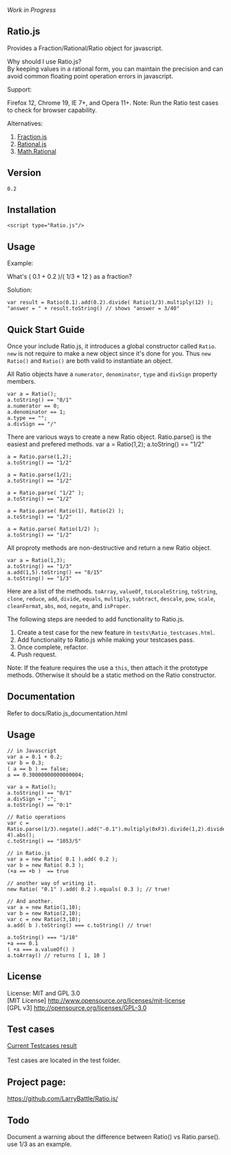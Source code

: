 *Work in Progress*
## Ratio.js ##
Provides a Fraction/Rational/Ratio object for javascript.

Why should I use Ratio.js?<br/>
By keeping values in a rational form, you can maintain the precision and can avoid common floating point operation errors in javascript.

Support:

Firefox 12, Chrome 19, IE 7+, and Opera 11+.
Note: Run the Ratio test cases to check for browser capability.

Alternatives:
1. [Fraction.js](http://hypervolu.me/~erik/fraction.js/)
2. [Rational.js](http://code.google.com/p/crumble/source/browse/trunk/rational.js?spec=svn4&r=4)
3. [Math.Rational](http://blog.livedoor.jp/dankogai/js/rational.txt)

## Version ##
	0.2

## Installation ##
`<script type="Ratio.js"/>`

## Usage ##

Example: 

What's ( 0.1 + 0.2 )/( 1/3 * 12 ) as a fraction?


Solution:

	var result = Ratio(0.1).add(0.2).divide( Ratio(1/3).multiply(12) );
	"answer = " + result.toString() // shows "answer = 3/40"
	
## Quick Start Guide ##

Once your include Ratio.js, it introduces a global constructor called `Ratio`.
`new` is not require to make a new object since it's done for you.
Thus `new Ratio()` and `Ratio()` are both valid to instantiate an object.
	
All Ratio objects have a `numerator`, `denominator`, `type` and `divSign` property members.

	var a = Ratio();
	a.toString() == "0/1"
	a.numerator == 0;
	a.denominator == 1;
	a.type == "";
	a.divSign == "/"

There are various ways to create a new Ratio object. Ratio.parse() is the easiest and prefered methods.
	var a = Ratio(1,2);
	a.toString() == "1/2"

	a = Ratio.parse(1,2);
	a.toString() == "1/2"

	a = Ratio.parse(1/2);
	a.toString() == "1/2"

	a = Ratio.parse( "1/2" );
	a.toString() == "1/2"

	a = Ratio.parse( Ratio(1), Ratio(2) );
	a.toString() == "1/2"

	a = Ratio.parse( Ratio(1/2) );
	a.toString() == "1/2"

	
All proproty methods are non-destructive and return a new Ratio object.

	var a = Ratio(1,3);
	a.toString() == "1/3"
	a.add(1,5).toString() == "8/15"
	a.toString() == "1/3"
	
Here are a list of the methods.
`toArray`, `valueOf`, `toLocaleString`, `toString`, `clone`, `reduce`, `add`, `divide`, `equals`, `multiply`, `subtract`, `descale`, `pow`, `scale`, `cleanFormat`, `abs`, `mod`, `negate`, and `isProper`.

The following steps are needed to add functionality to Ratio.js.

1. Create a test case for the new feature in `tests\Ratio_testcases.html`.
2. Add functionality to Ratio.js while making your testcases pass.
3. Once complete, refactor.
4. Push request.

Note: If the feature requires the use a `this`, then attach it the prototype methods. Otherwise it should be a static method on the Ratio constructor.

## Documentation ##
Refer to docs/Ratio.js_documentation.html
	
## Usage ##
	// in Javascript
    var a = 0.1 + 0.2;
    var b = 0.3;
    ( a == b ) == false;
    a == 0.30000000000000004;
	
	var a = Ratio();
	a.toString() == "0/1"
	a.divSign = ":";
	a.toString() == "0:1"
	
	// Ratio operations
	var c = Ratio.parse(1/3).negate().add("-0.1").multiply(0xF3).divide(1,2).divide(1e-4).abs();
	c.toString() == "1053/5"

    // in Ratio.js
    var a = new Ratio( 0.1 ).add( 0.2 );
    var b = new Ratio( 0.3 );
    (+a == +b )  == true
    
    // another way of writing it.
    new Ratio( "0.1" ).add( 0.2 ).equals( 0.3 ); // true!
    
    // And another.
    var a = new Ratio(1,10);
    var b = new Ratio(2,10);
    var c = new Ratio(3,10);
    a.add( b ).toString() === c.toString() // true!
    
    a.toString() === "1/10"
    +a === 0.1
    ( +a === a.valueOf() ) 
    a.toArray() // returns [ 1, 10 ]

## License ##
License: MIT and GPL 3.0 <br/>
[MIT License] <http://www.opensource.org/licenses/mit-license><br/>
[GPL v3] <http://opensource.org/licenses/GPL-3.0>

## Test cases ##
<a href="http://jsfiddle.net/jKu4q/2/" title="Testcases">Current Testcases result</a><br/>	
Test cases are located in the test folder.

## Project page: ##
<https://github.com/LarryBattle/Ratio.js/><br/>

## Todo ##
Document a warning about the difference between Ratio() vs Ratio.parse(). use 1/3 as an example.